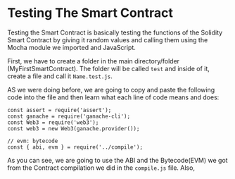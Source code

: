 # Testing The Smart Contract

Testing the Smart Contract is basically testing the functions of the Solidity Smart Contract by giving it random values and calling them using the Mocha module we imported and JavaScript.  

First, we have to create a folder in the main directory/folder (MyFirstSmartContract). The folder will be called ```test``` and inside of it, create a file and call it ```Name.test.js```.  

AS we were doing before, we are going to copy and paste the following code into the file and then learn what each line of code means and does:  

```
const assert = require('assert');
const ganache = require('ganache-cli');
const Web3 = require('web3');
const web3 = new Web3(ganache.provider());

// evm: bytecode
const { abi, evm } = require('../compile');
```  

As you can see, we are going to use the ABI and the Bytecode(EVM) we got from the Contract compilation we did in the ```compile.js``` file. Also, 
